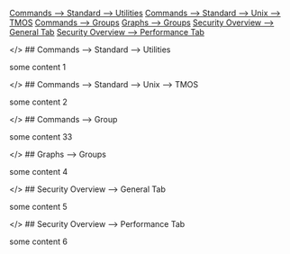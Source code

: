 [Commands --> Standard --> Utilities](#commandsutilities)
[Commands --> Standard --> Unix --> TMOS](#commandstmos)
[Commands --> Groups](#commandsgroups)
[Graphs --> Groups](#graphgroups)
[Security Overview --> General Tab](#securitygeneral)
[Security Overview --> Performance Tab](#securityperf)


<a name=commandsutilities></> ## Commands --> Standard --> Utilities

some content 1

<a name=commandstmos></> ## Commands --> Standard --> Unix --> TMOS

some content 2

<a name=commandsgroups></> ## Commands --> Group

some content 33

<a name=graphgroups></> ## Graphs --> Groups

some content 4

<a name=securitygeneral></> ## Security Overview --> General Tab

some content 5 

<a name=securityperf></> ## Security Overview --> Performance Tab

some content 6
